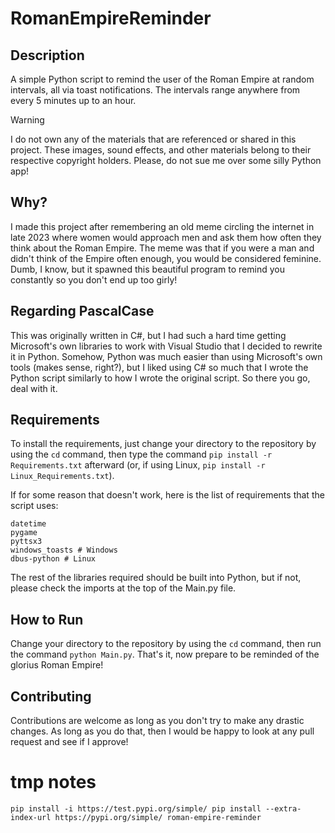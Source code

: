 # RomanEmpireReminder

## Description

A simple Python script to remind the user of the Roman Empire at random intervals, all via toast notifications. The intervals range anywhere from every 5 minutes up to an hour.

> [!WARNING]
> I do not own any of the materials that are referenced or shared in this project. These images, sound effects, and other materials belong to their respective copyright holders. Please, do not sue me over some silly Python app!

## Why?

I made this project after remembering an old meme circling the internet in late 2023 where women would approach men and ask them how often they think about the Roman Empire. The meme was that if you were a man and didn't think of the Empire often enough, you would be considered feminine. Dumb, I know, but it spawned this beautiful program to remind you constantly so you don't end up too girly!

## Regarding PascalCase

This was originally written in C#, but I had such a hard time getting Microsoft's own libraries to work with Visual Studio that I decided to rewrite it in Python. Somehow, Python was much easier than using Microsoft's own tools (makes sense, right?), but I liked using C# so much that I wrote the Python script similarly to how I wrote the original script. So there you go, deal with it.

## Requirements

To install the requirements, just change your directory to the repository by using the ```cd``` command, then type the command ```pip install -r Requirements.txt``` afterward (or, if using Linux, ```pip install -r Linux_Requirements.txt```).

If for some reason that doesn't work, here is the list of requirements that the script uses:

```
datetime
pygame
pyttsx3
windows_toasts # Windows
dbus-python # Linux
```

The rest of the libraries required should be built into Python, but if not, please check the imports at the top of the Main.py file.

## How to Run

Change your directory to the repository by using the ```cd``` command, then run the command ```python Main.py```. That's it, now prepare to be reminded of the glorius Roman Empire!

## Contributing

Contributions are welcome as long as you don't try to make any drastic changes. As long as you do that, then I would be happy to look at any pull request and see if I approve!

# tmp notes
```pip install -i https://test.pypi.org/simple/ pip install --extra-index-url https://pypi.org/simple/ roman-empire-reminder```
